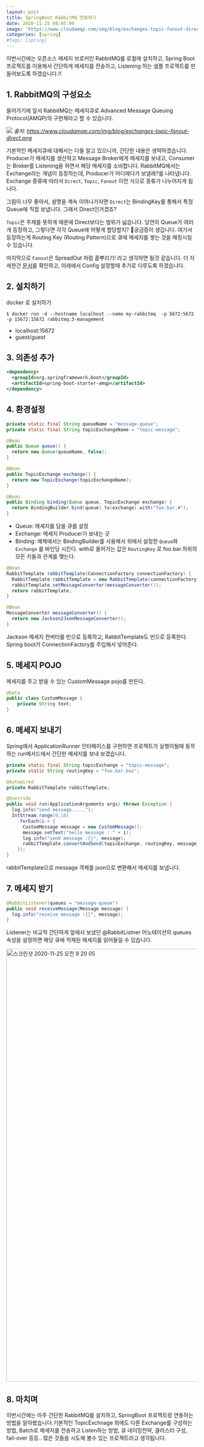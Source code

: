 ```yaml
---
layout: post
title: SpringBoot RabbitMQ 연동하기
date: 2020-11-25 08:45:09
image: 'https://www.cloudamqp.com/img/blog/exchanges-topic-fanout-direct.png'
categories: [spring]
#tags: [spring]
---
```


이번시간에는 오픈소스 메세지 브로커인 RabbitMQ를 로컬에 설치하고, Spring Boot 프로젝트를 이용해서 간단하게 메세지를 전송하고, Listening 하는 샘플 프로젝트를 만들어보도록 하겠습니다.!!
## 1. RabbitMQ의 구성요소
들어가기에 앞서 RabbitMQ는 메세지큐로 Advanced Message Queuing Protocol(AMQP)의 구현체라고 할 수 있습니다. 

![](https://www.cloudamqp.com/img/blog/exchanges-topic-fanout-direct.png)
*출처: https://www.cloudamqp.com/img/blog/exchanges-topic-fanout-direct.png*

기본적인 메세지큐에 대해서는 다들 알고 있으니까, 간단한 내용은 생략하겠습니다. Producer가 메세지를 생산하고 Message Broker에게 메세지를 보내고, Consumer는 Broker를 Listening을 하면서 해당 메세지를 소비합니다. RabbitMQ에서는 Exchange라는 개념이 등장하는데, Producer가 어디에다가 보낼래?를 나타냅니다. Exchange 종류에 따라서 `Direct`, `Topic`, `Fanout` 이런 식으로 종류가 나누어지게 됩니다. 

그림이 너무 좋아서, 설명을 계속 이어나가자면 `Direct`는 BindingKey를 통해서 특정 Queue에 직접 보냅니다. 그래서 Direct인거겠죠? 

`Topic`은 주제를 뜻하게 때문에 Direct보다는 범위가 넓습니다. 당연히 Queue가 여러개 등장하고, 그렇다면 각각 Queue에 어떻게 할당할지? 🤔궁금증이 생깁니다. 여기서 등장하는게 Routing Key (Routing Pattern)으로 큐에 메세지를 쌓는 것을 매칭시킬 수 있습니다. 

마지막으로 `Fanout`은 SpreadOut 처럼 흩뿌리기! 라고 생각하면 될것 같습니다. 더 자세한건 [문서](https://docs.spring.io/spring-amqp/docs/2.3.2-SNAPSHOT/reference/html/#exchange)를 확인하고, 아래에서 Config 설정할때 추가로 다루도록 하겠습니다.



## 2. 설치하기

docker 로 설치하기

```shell
$ docker run -d --hostname localhost --name my-rabbitmq  -p 5672:5672 -p 15672:15672 rabbitmq:3-management
```

- localhost:15672
- guest/guest



## 3. 의존성 추가

```xml
<dependency>
  <groupId>org.springframework.boot</groupId>
  <artifactId>spring-boot-starter-amqp</artifactId>
</dependency>
```



## 4. 환경설정

```java
private static final String queueName = "message-queue";
private static final String topicExchangeName = "topic-message";

@Bean
public Queue queue() {
  return new Queue(queueName, false);
}

@Bean
public TopicExchange exchange() {
  return new TopicExchange(topicExchangeName);
}

@Bean
public Binding binding(Queue queue, TopicExchange exchange) {
  return BindingBuilder.bind(queue).to(exchange).with("foo.bar.#");
}
```

- Queue: 메세지를 담을 큐를 설정
- Exchange: 메세지 Producer가 보내는 곳
- Binding: 예제에서는 BindingBuilder를 사용해서 위에서 설정한 `Queue`와 `Exchange` 를 바인딩 시킨다. with로 들어가는 값은 `RoutingKey` 로 foo.bar.하위의 모든 키들과 관계를 맺는다.



```java
@Bean
RabbitTemplate rabbitTemplate(ConnectionFactory connectionFactory) {
  RabbitTemplate rabbitTemplate = new RabbitTemplate(connectionFactory);
  rabbitTemplate.setMessageConverter(messageConverter());
  return rabbitTemplate;
}

@Bean
MessageConverter messageConverter() {
  return new Jackson2JsonMessageConverter();
}
```

Jackson 메세지 컨버터를 빈으로 등록하고, RabbitTemplate도 빈으로 등록한다. Spring boot가 ConnectionFactory를 주입해서 넣어준다. 



## 5. 메세지 POJO

메세지를 주고 받을 수 있는 CustomMessage pojo를 만든다.

```java
@Data
public class CustomMessage {
    private String text;
}
```



## 6. 메세지 보내기 

Spring에서 ApplicationRunner 인터페이스를 구현하면 프로젝트가 실행이될때 동작하는 run메서드에서 간단한 메세지를 보내 보겠습니다. 

```java
private static final String topicExchange = "topic-message";
private static String routingKey = "foo.bar.baz";

@Autowired
private RabbitTemplate rabbitTemplate;

@Override
public void run(ApplicationArguments args) throws Exception {
  log.info("send message.....");
  IntStream.range(0,10)
    .forEach(i-> {
      CustomMessage message = new CustomMessage();
      message.setText("hello message : " + i);
      log.info("send message :{}", message);
      rabbitTemplate.convertAndSend(topicExchange, routingKey, message);
	});
}
```

rabbitTemplate으로 message 객체를 json으로 변환해서 메세지를 보냅니다. 



## 7. 메세지 받기

```java
@RabbitListener(queues = "message-queue")
public void receiveMessage(Message message) {
  log.info("receive message :{}", message);
}
```

Listener는 비교적 간단하게 앞에서 보냈던 @RabbitListner 어노테이션의 queues 속성을 설정하면 해당 큐에 적재된 메세지를 읽어들일 수 있습니다. 

<img width="1137" alt="스크린샷 2020-11-25 오전 9 20 05" src="https://user-images.githubusercontent.com/28615416/100166175-6de20800-2eff-11eb-8c80-b7029e8c402f.png">



## 8. 마치며

이번시간에는 아주 간단한 RabbitMQ를 설치하고, SpringBoot 프로젝트랑 연동하는 방법을 알아봤습니다.기본적인 TopicExchnage 외에도 다른 Exchange를 구성하는 방법, Batch로 메세지를 전송하고 Listen하는 방법, 큐 네이밍전략, 클러스터 구성, fail-over 등등.. 많은 것들을 시도해 볼수 있는 프로젝트라고 생각됩니다.

